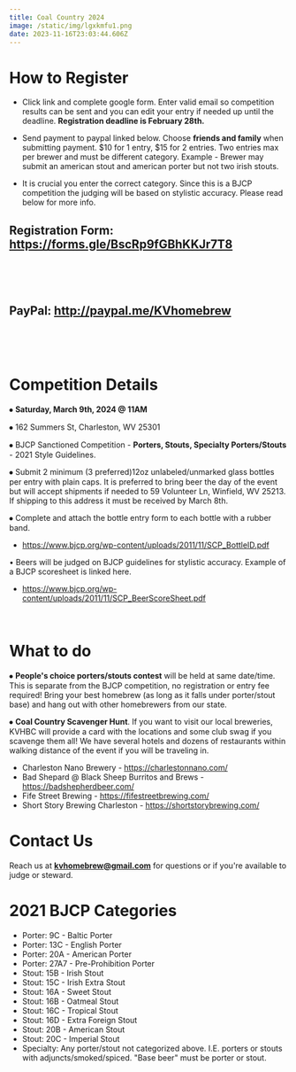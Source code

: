```yaml
---
title: Coal Country 2024
image: /static/img/lgxkmfu1.png
date: 2023-11-16T23:03:44.606Z
---
```



# H﻿ow to Register

* Click link and complete google form. Enter valid email so competition results can be sent and you can edit your entry if needed up until the deadline. **Registration deadline is February 28th.**


* S﻿end payment to paypal linked below. Choose **friends and family** when submitting payment. $10 for 1 entry, $15 for 2 entries. Two entries max per brewer and must be different category. Example - Brewer may submit an american stout and american porter but not two irish stouts.



* I﻿t is crucial you enter the correct category. Since this is a BJCP competition the judging will be based on stylistic accuracy. Please read below for more info.





## R﻿egistration Form: <https://forms.gle/BscRp9fGBhKKJr7T8>

 ﻿  

 ﻿ 

## P﻿ayPal: <http://paypal.me/KVhomebrew>

 ﻿ 

 ﻿ 

# Competition Details

⦁	**Saturday, March 9th, 2024 @ 11AM**

⦁	162 Summers St, Charleston, WV 25301

⦁	BJCP Sanctioned Competition - **Porters, Stouts, Specialty Porters/Stouts** - 2021 Style Guidelines.

⦁	Submit 2 minimum (3 preferred)12oz unlabeled/unmarked glass bottles per entry with plain caps. It is preferred to bring beer the day of the event but will accept shipments if needed to 59 Volunteer Ln, Winfield, WV 25213. If shipping to this address it must be received by March 8th.

⦁	Complete and attach the bottle entry form to each bottle with a rubber band.

* <https://www.bjcp.org/wp-content/uploads/2011/11/SCP_BottleID.pdf>

• Beers will be judged on BJCP guidelines for stylistic accuracy. Example of a BJCP scoresheet is linked here.

* <https://www.bjcp.org/wp-content/uploads/2011/11/SCP_BeerScoreSheet.pdf>



 ﻿ 

# What to do

⦁	**People's choice porters/stouts contest** will be held at same date/time. This is separate from the BJCP competition, no registration or entry fee required! Bring your best homebrew (as long as it falls under porter/stout base) and hang out with other homebrewers from our state.

⦁       **Coal Country Scavenger Hunt**. If you want to visit our local breweries, KVHBC will provide a card with the locations and some club swag if you scavenge them all! We have several hotels and dozens of restaurants within walking distance of the event if you will be traveling in.

* Charleston Nano Brewery - <https://charlestonnano.com/>
* Bad Shepard @ Black Sheep Burritos and Brews - <https://badshepherdbeer.com/>
* F﻿ife Street Brewing - <https://fifestreetbrewing.com/>
* Short Story Brewing Charleston - <https://shortstorybrewing.com/>

# Contact Us

Reach us at **kvhomebrew@gmail.com** for questions or if you're available to judge or steward.

# **2﻿021 BJCP Categories**

* Porter: 9C - Baltic Porter
* Porter: 13C - English Porter
* Porter: 20A - American Porter
* Porter: 27A7 - Pre-Prohibition Porter
* Stout: 15B - Irish Stout
* Stout: 15C - Irish Extra Stout
* Stout: 16A - Sweet Stout
* Stout: 16B - Oatmeal Stout
* Stout: 16C - Tropical Stout
* Stout: 16D - Extra Foreign Stout
* Stout: 20B - American Stout
* Stout: 20C - Imperial Stout
* Specialty: Any porter/stout not categorized above. I.E. porters or stouts with adjuncts/smoked/spiced. "Base beer" must be porter or stout.